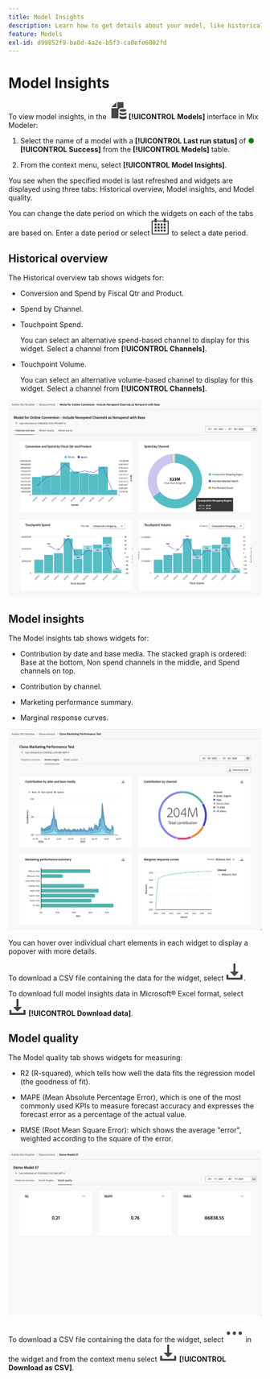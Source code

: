 ```yaml
---
title: Model Insights
description: Learn how to get details about your model, like historical overview, model insights, and model quality in Mix Modeler.
feature: Models
exl-id: d99852f9-ba0d-4a2e-b5f3-ca0efe6002fd
---
```

# Model Insights

To view model insights, in the ![Models](../assets/icons/FileData.svg) **[!UICONTROL Models]** interface in Mix Modeler:

1. Select the name of a model with a **[!UICONTROL Last run status]** of <span style="color:green">●</span> **[!UICONTROL Success]** from the **[!UICONTROL Models]** table.
   
1. From the context menu, select **[!UICONTROL Model Insights]**.

You see when the specified model is last refreshed and widgets are displayed using three tabs: Historical overview, Model insights, and Model quality.

You can change the date period on which the widgets on each of the tabs are based on. Enter a date period or select ![Calendar](../assets/icons/Calendar.svg) to select a date period.


## Historical overview

The Historical overview tab shows widgets for:

* Conversion and Spend by Fiscal Qtr and Product.
  
* Spend by Channel.

* Touchpoint Spend.

  You can select an alternative spend-based channel to display for this widget. Select a channel from **[!UICONTROL Channels]**.

* Touchpoint Volume.

    You can select an alternative volume-based channel to display for this widget. Select a channel from **[!UICONTROL Channels]**.

![Model - Historical overview](../assets/model-historical-overview.png)

## Model insights

The Model insights tab shows widgets for:

* Contribution by date and base media. The stacked graph is ordered: Base at the bottom, Non spend channels in the middle, and Spend channels on top.

* Contribution by channel.

* Marketing performance summary.

* Marginal response curves.

![Model - Model insights](../assets/model-model-insights.png)

You can hover over individual chart elements in each widget to display a popover with more details.

To download a CSV file containing the data for the widget, select ![Download](../assets/icons/Download.svg).

To download full model insights data in Microsoft&reg; Excel format, select ![Download](../assets/icons/Download.svg) **[!UICONTROL Download data]**. 




## Model quality

The Model quality tab shows widgets for measuring:

* R2 (R-squared), which tells how well the data fits the regression model (the goodness of fit).

* MAPE (Mean Absolute Percentage Error), which is one of the most commonly used KPIs to measure forecast accuracy and expresses the forecast error as a percentage of the actual value.

* RMSE (Root Mean Square Error): which shows the average "error", weighted according to the square of the error.

![Model quality](../assets/model-quality.png)

To download a CSV file containing the data for the widget, select ![More](../assets/icons/More.svg) in the widget and from the context menu select ![Download](../assets/icons/Download.svg) **[!UICONTROL Download as CSV]**.

